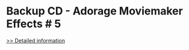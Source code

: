 # Backup CD - Adorage Moviemaker Effects # 5
[>> Detailed information](https://secure.element5.com/esales/product.html?productid=300275557&affiliateid=200057808)